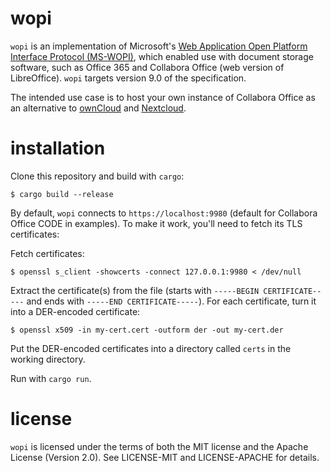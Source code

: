 wopi
====

`wopi` is an implementation of Microsoft's [Web Application Open Platform Interface Protocol (MS-WOPI)](https://msdn.microsoft.com/en-us/library/hh622722(v=office.12).aspx), which enabled use with document storage software, such as Office 365 and Collabora Office (web version of LibreOffice). `wopi` targets version 9.0 of the specification.

The intended use case is to host your own instance of Collabora Office as an alternative to [ownCloud](https://owncloud.org/) and [Nextcloud](https://nextcloud.com/).

installation
============

Clone this repository and build with `cargo`:

    $ cargo build --release

By default, `wopi` connects to `https://localhost:9980` (default for Collabora Office CODE in examples). To make it work, you'll need to fetch its TLS certificates:

Fetch certificates:

    $ openssl s_client -showcerts -connect 127.0.0.1:9980 < /dev/null

Extract the certificate(s) from the file (starts with `-----BEGIN CERTIFICATE-----` and ends with `-----END CERTIFICATE-----`). For each certificate, turn it into a DER-encoded certificate:

    $ openssl x509 -in my-cert.cert -outform der -out my-cert.der

Put the DER-encoded certificates into a directory called `certs` in the working directory.

Run with `cargo run`.

license
=======

`wopi` is licensed under the terms of both the MIT license and the Apache License (Version 2.0). See LICENSE-MIT and LICENSE-APACHE for details.
